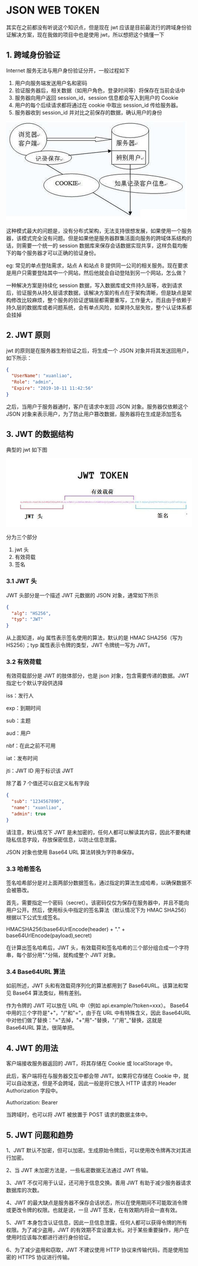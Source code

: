 # JSON WEB TOKEN

其实在之前都没有听说这个知识点，但是现在 jwt 应该是目前最流行的跨域身份验证解决方案，现在我做的项目中也是使用 jwt，所以想把这个搞懂一下

## 1. 跨域身份验证

Internet 服务无法与用户身份验证分开，一般过程如下

1. 用户向服务端发送用户名和密码
2. 验证服务器后，相关数据（如用户角色，登录时间等）将保存在当前会话中
3. 服务器向用户返回 session_id，session 信息都会写入到用户的 Cookie
4. 用户的每个后续请求都将通过在 cookie 中取出 session_id 传给服务器。
5. 服务器收到 session_id 并对比之前保存的数据，确认用户的身份

![图解](../../.vuepress/public/img/ID-card-pass.png)

这种模式最大的问题是，没有分布式架构，无法支持很想发展，如果使用一个服务器，该模式完全没有问题。但是如果他是服务器群集活面向服务的跨域体系结构的话，则需要一个统一的 session 数据库来保存会话数据实现共享，这样负载均衡下的每个服务器才可以正确的验证身份。

eg: 常见的单点登陆需求，站点 A 和站点 B 提供同一公司的相关服务。现在要求是用户只需要登陆其中一个网站，然后他就会自动登陆到另一个网站，怎么做？

一种解决方案是持续化 session 数据，写入数据库或文件持久层等，收到请求后，验证服务从持久层请求数据，该解决方案的有点在于架构清晰，但是缺点是架构修改比较麻烦，整个服务的验证逻辑层都需要重写，工作量大，而且由于依赖于持久层的数据库或者问题系统，会有单点风险，如果持久层失败，整个认证体系都会挂掉

## 2. JWT 原则

jwt 的原则是在服务器生粉验证之后，将生成一个 JSON 对象并将其发送回用户，如下所示：

```json
{
  "UserName": "xuanliao",
  "Role": "admin",
  "Expire": "2019-10-11 11:42:56"
}
```

之后，当用户于服务器通时，客户在请求中发回 JSON 对象。服务器仅依赖这个 JSON 对象来表示用户，为了防止用户篡改数据，服务器将在生成是添加签名

## 3. JWT 的数据结构

典型的 jwt 如下图

![jwt](../../.vuepress/public/img/jwt.png)

分为三个部分

1. jwt 头
2. 有效荷载
3. 签名

### 3.1 JWT 头

JWT 头部分是一个描述 JWT 元数据的 JSON 对象，通常如下所示

```json
{
  "alg": "HS256",
  "typ": "JWT"
}
```

从上面知道，alg 属性表示签名使用的算法，默认的是 HMAC SHA256（写为 HS256）；typ 属性表示令牌的类型，JWT 令牌统一写为 JWT。

### 3.2 有效荷载

有效荷载部分是 JWT 的肢体部分，也是 json 对象，包含需要传递的数据。JWT 指定七个默认字段供选择

iss：发行人

exp：到期时间

sub：主题

aud：用户

nbf：在此之前不可用

iat：发布时间

jti：JWT ID 用于标识该 JWT

除了着 7 个值还可以自定义私有字段

```json
{
  "sub": "1234567890",
  "name": "xuanliao",
  "admin": true
}
```

请注意，默认情况下 JWT 是未加密的，任何人都可以解读其内容，因此不要构建隐私信息字段，存放保密信息，以防止信息泄露。

JSON 对象也使用 Base64 URL 算法转换为字符串保存。

### 3.3 哈希签名

签名哈希部分是对上面两部分数据签名，通过指定的算法生成哈希，以确保数据不会被篡改。

首先，需要指定一个密码（secret）。该密码仅仅为保存在服务器中，并且不能向用户公开。然后，使用标头中指定的签名算法（默认情况下为 HMAC SHA256）根据以下公式生成签名。

HMACSHA256(base64UrlEncode(header) + "." + base64UrlEncode(payload),secret)

在计算出签名哈希后，JWT 头，有效载荷和签名哈希的三个部分组合成一个字符串，每个部分用"."分隔，就构成整个 JWT 对象。

### 3.4 Base64URL 算法

如前所述，JWT 头和有效载荷序列化的算法都用到了 Base64URL。该算法和常见 Base64 算法类似，稍有差别。

作为令牌的 JWT 可以放在 URL 中（例如 api.example/?token=xxx）。 Base64 中用的三个字符是"+"，"/"和"="，由于在 URL 中有特殊含义，因此 Base64URL 中对他们做了替换："="去掉，"+"用"-"替换，"/"用"\_"替换，这就是 Base64URL 算法，很简单把。

## 4. JWT 的用法

客户端接收服务器返回的 JWT，将其存储在 Cookie 或 localStorage 中。

此后，客户端将在与服务器交互中都会带 JWT。如果将它存储在 Cookie 中，就可以自动发送，但是不会跨域，因此一般是将它放入 HTTP 请求的 Header Authorization 字段中。

Authorization: Bearer

当跨域时，也可以将 JWT 被放置于 POST 请求的数据主体中。

## 5. JWT 问题和趋势

1、JWT 默认不加密，但可以加密。生成原始令牌后，可以使用改令牌再次对其进行加密。

2、当 JWT 未加密方法是，一些私密数据无法通过 JWT 传输。

3、JWT 不仅可用于认证，还可用于信息交换。善用 JWT 有助于减少服务器请求数据库的次数。

4、JWT 的最大缺点是服务器不保存会话状态，所以在使用期间不可能取消令牌或更改令牌的权限。也就是说，一旦 JWT 签发，在有效期内将会一直有效。

5、JWT 本身包含认证信息，因此一旦信息泄露，任何人都可以获得令牌的所有权限。为了减少盗用，JWT 的有效期不宜设置太长。对于某些重要操作，用户在使用时应该每次都进行进行身份验证。

6、为了减少盗用和窃取，JWT 不建议使用 HTTP 协议来传输代码，而是使用加密的 HTTPS 协议进行传输。

<back-to-top />

<gitask />
